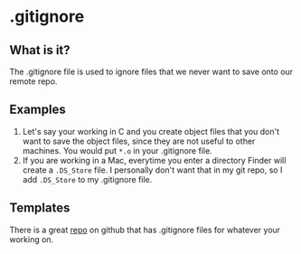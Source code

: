 # .gitignore

## What is it?
The .gitignore file is used to ignore files that we never want to save onto our remote repo.

## Examples
1. Let's say your working in C and you create object files that you don't want to save the object files, since they are not useful to other machines. You would put `*.o` in your .gitignore file.
2. If you are working in a Mac, everytime you enter a directory Finder will create a `.DS_Store` file. I personally don't want that in my git repo, so I add `.DS_Store` to my .gitignore file.

## Templates
There is a great [repo](https://github.com/github/gitignore) on github that has .gitignore files for whatever your working on.
